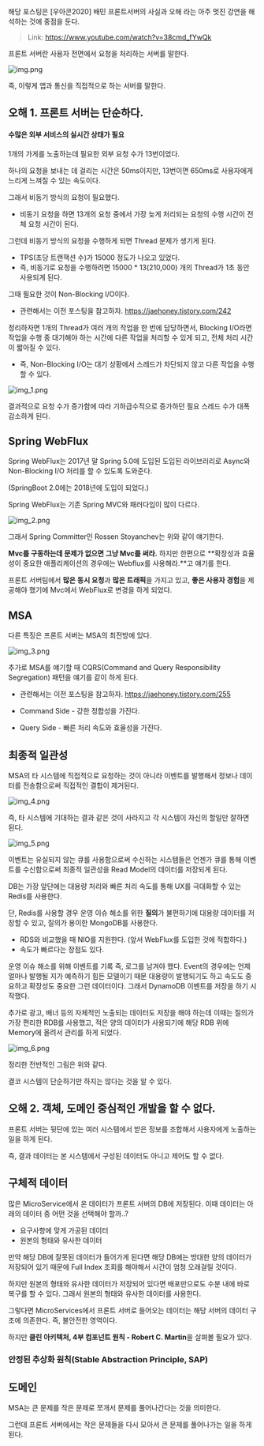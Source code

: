 해당 포스팅은 [우아콘2020] 배민 프론트서버의 사실과 오해 라는 아주 멋진 강연을 해석하는 것에 중점을 둔다.
> Link: https://www.youtube.com/watch?v=38cmd_fYwQk

프론트 서버란 사용자 전면에서 요청을 처리하는 서버를 말한다.

![img.png](img.png)

즉, 이렇게 앱과 통신을 직접적으로 하는 서버를 말한다.

## 오해 1. 프론트 서버는 단순하다.

#### 수많은 외부 서비스의 실시간 상태가 필요

1개의 가게를 노출하는데 필요한 외부 요청 수가 13번이었다.

하나의 요청을 보내는 데 걸리는 시간은 50ms이지만, 13번이면 650ms로 사용자에게 느리게 느껴질 수 있는 속도이다.

그래서 비동기 방식의 요청이 필요했다.
- 비동기 요청을 하면 13개의 요청 중에서 가장 늦게 처리되는 요청의 수행 시간이 전체 요청 시간이 된다.

그런데 비동기 방식의 요청을 수행하게 되면 Thread 문제가 생기게 된다.
- TPS(초당 트랜잭션 수)가 15000 정도가 나오고 있었다.
- 즉, 비동기로 요청을 수행하려면  15000 * 13(210,000) 개의 Thread가 1초 동안 사용되게 된다.

그때 필요한 것이 Non-Blocking I/O이다.
- 관련해서는 이전 포스팅을 참고하자. https://jaehoney.tistory.com/242

정리하자면 1개의 Thread가 여러 개의 작업을 한 번에 담당하면서, Blocking I/O라면 작업을 수행 중 대기해야 하는 시간에 다른 작업을 처리할 수 있게 되고, 전체 처리 시간이 짧아질 수 있다.
- 즉, Non-Blocking I/O는 대기 상황에서 스레드가 차단되지 않고 다른 작업을 수행할 수 있다.

![img_1.png](img_1.png)

결과적으로 요청 수가 증가함에 따라 기하급수적으로 증가하던 필요 스레드 수가 대폭 감소하게 된다.

## Spring WebFlux

Spring WebFlux는 2017년 말 Spring 5.0에 도입된 도입된 라이브러리로 Async와 Non-Blocking I/O 처리를 할 수 있도록 도와준다.

(SpringBoot 2.0에는 2018년에 도입이 되었다.)

Spring WebFlux는 기존 Spring MVC와 패러다임이 많이 다르다.

![img_2.png](img_2.png)

그래서 Spring Committer인 Rossen Stoyanchev는 위와 같이 얘기한다.

**Mvc를 구동하는데 문제가 없으면 그냥 Mvc를 써라.** 하지만 한편으로 **확장성과 효율성이 중요한 애플리케이션의 경우에는 Webflux를 사용해라.**고 얘기를 한다.

프론트 서버팀에서 **많은 동시 요청**과 **많은 트래픽**을 가지고 있고, **좋은 사용자 경험**을 제공해야 했기에 Mvc에서 WebFlux로 변경을 하게 되었다.

## MSA

다른 특징은 프론트 서버는 MSA의 최전방에 있다.

![img_3.png](img_3.png)

추가로 MSA를 얘기할 때 CQRS(Command and Query Responsibility Segregation) 패턴을 얘기를 같이 하게 된다.
- 관련해서는 이전 포스팅을 참고하자. https://jaehoney.tistory.com/255

- Command Side - 강한 정합성을 가진다.
- Query Side - 빠른 처리 속도와 효율성을 가진다.

## 최종적 일관성

MSA의 타 시스템에 직접적으로 요청하는 것이 아니라 이벤트를 발행해서 정보나 데이터를 전송함으로써 직접적인 결합이 제거된다.

![img_4.png](img_4.png)

즉, 타 시스템에 기대하는 결과 같은 것이 사라지고 각 시스템이 자신의 할일만 잘하면 된다.

![img_5.png](img_5.png)

이벤트는 유실되지 않는 큐를 사용함으로써 수신하는 시스템들은 언젠가 큐를 통해 이벤트를 수신함으로써 최종적 일관성을 Read Model의 데이터를 저장되게 된다.

DB는 가장 앞단에는 대용량 처리와 빠른 처리 속도를 통해 UX를 극대화할 수 있는 Redis를 사용한다.

단, Redis를 사용할 경우 운영 이슈 해소를 위한 **질의**가 불편하기에 대용량 데이터를 저장할 수 있고, 질의가 용이한 MongoDB를 사용한다.
- RDS와 비교했을 때 NIO를 지원한다. (앞서 WebFlux를 도입한 것에 적합하다.)
- 속도가 빠르다는 장점도 있다.

운영 이슈 해소를 위해 이벤트를 기록 즉, 로그를 남겨야 했다. Event의 경우에는 언제 얼마나 발행될 지가 예측하기 힘든 모델이기 때문 대용량이 발행되기도 하고 속도도 중요하고 확장성도 중요한 그런 데이터이다. 그래서 DynamoDB 이벤트를 저장을 하기 시작했다.

추가로 광고, 배너 등의 자체적인 노출되는 데이터도 저장을 해야 하는데 이때는 질의가 가장 편리한 RDB를 사용했고, 적은 양의 데이터가 사용되기에 해당 RDB 위에 Memory에 올려서 관리를 하게 되었다.

![img_6.png](img_6.png)

정리한 전반적인 그림은 위와 같다.

결코 시스템이 단순하기만 하지는 않다는 것을 알 수 있다.

## 오해 2. 객체, 도메인 중심적인 개발을 할 수 없다.

프론트 서버는 뒷단에 있는 여러 시스템에서 받은 정보를 조합해서 사용자에게 노출하는 일을 하게 된다.

즉, 결과 데이터는 본 시스템에서 구성된 데이터도 아니고 제어도 할 수 없다.
 
## 구체적 데이터

많은 MicroService에서 온 데이터가 프론트 서버의 DB에 저장된다. 이때 데이터는 아래의 데이터 중 어떤 것을 선택해야 할까..?
- 요구사항에 맞게 가공된 데이터
- 원본의 형태와 유사한 데이터

만약 해당 DB에 잘못된 데이터가 들어가게 된다면 해당 DB에는 방대한 양의 데이터가 저장되어 있기 때문에 Full Index 조회를 해야해서 시간이 엄청 오래걸릴 것이다.

하지만 원본의 형태와 유사한 데이터가 저장되어 있다면 배포만으로도 수분 내에 바로 복구를 할 수 있다. 그래서 원본의 형태와 유사한 데이터를 사용한다.

그렇다면 MicroServices에서 프론트 서버로 들어오는 데이터는 해당 서버의 데이터 구조에 의존한다. 즉, 불안전한 영역이다.

하지만 **클린 아키텍처, 4부 컴포넌트 원칙 - Robert C. Martin**을 살펴볼 필요가 있다.

### 안정된 추상화 원칙(Stable Abstraction Principle, SAP)

## 도메인

MSA는 큰 문제를 작은 문제로 쪼개서 문제를 풀어나간다는 것을 의미한다.

그런데 프론트 서버에서는 작은 문제들을 다시 모아서 큰 문제를 풀어나가는 일을 하게 된다.


